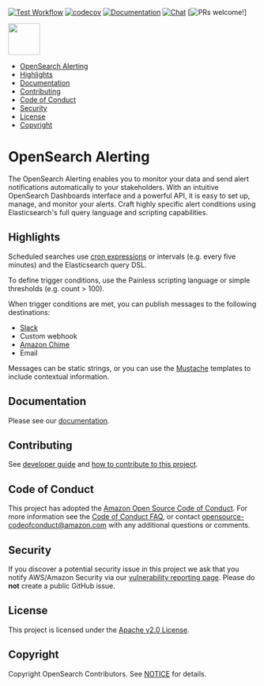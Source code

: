 [![Test Workflow](https://github.com/opensearch-project/alerting/workflows/Test%20Workflow/badge.svg)](https://github.com/opensearch-project/alerting/actions)
[![codecov](https://codecov.io/gh/opensearch-project/alerting/branch/main/graph/badge.svg)](https://codecov.io/gh/opensearch-project/alerting)
[![Documentation](https://img.shields.io/badge/api-reference-blue.svg)](https://opensearch.org/docs/latest/monitoring-plugins/alerting/api/)
[![Chat](https://img.shields.io/badge/chat-on%20forums-blue)](https://forum.opensearch.org/c/plugins/alerting/7)
[![PRs welcome!](https://img.shields.io/badge/PRs-welcome!-success)]

<img src="https://opensearch.org/assets/brand/SVG/Logo/opensearch_logo_default.svg" height="64px"/>

- [OpenSearch Alerting](#opensearch-alerting)
- [Highlights](#highlights)
- [Documentation](#documentation)
- [Contributing](#contributing)
- [Code of Conduct](#code-of-conduct)
- [Security](#security)
- [License](#license)
- [Copyright](#copyright)

# OpenSearch Alerting

The OpenSearch Alerting enables you to monitor your data and send alert notifications automatically to your stakeholders. With an intuitive OpenSearch Dashboards interface and a powerful API, it is easy to set up, manage, and monitor your alerts. Craft highly specific alert conditions using Elasticsearch's full query language and scripting capabilities.


## Highlights

Scheduled searches use [cron expressions](https://en.wikipedia.org/wiki/Cron) or intervals (e.g. every five minutes) and the Elasticsearch query DSL.

To define trigger conditions, use the Painless scripting language or simple thresholds (e.g. count > 100).

When trigger conditions are met, you can publish messages to the following destinations:

* [Slack](https://slack.com/)
* Custom webhook
* [Amazon Chime](https://aws.amazon.com/chime/)
* Email

Messages can be static strings, or you can use the [Mustache](https://mustache.github.io/mustache.5.html) templates to include contextual information.


## Documentation

Please see our [documentation](https://docs-beta.opensearch.org/monitoring-plugins/alerting/index/).

## Contributing

See [developer guide](DEVELOPER_GUIDE.md) and [how to contribute to this project](CONTRIBUTING.md).

## Code of Conduct

This project has adopted the [Amazon Open Source Code of Conduct](CODE_OF_CONDUCT.md). For more information see the [Code of Conduct FAQ](https://aws.github.io/code-of-conduct-faq), or contact [opensource-codeofconduct@amazon.com](mailto:opensource-codeofconduct@amazon.com) with any additional questions or comments.

## Security

If you discover a potential security issue in this project we ask that you notify AWS/Amazon Security via our [vulnerability reporting page](http://aws.amazon.com/security/vulnerability-reporting/). Please do **not** create a public GitHub issue.

## License

This project is licensed under the [Apache v2.0 License](LICENSE.txt).

## Copyright

Copyright OpenSearch Contributors. See [NOTICE](NOTICE.txt) for details.
